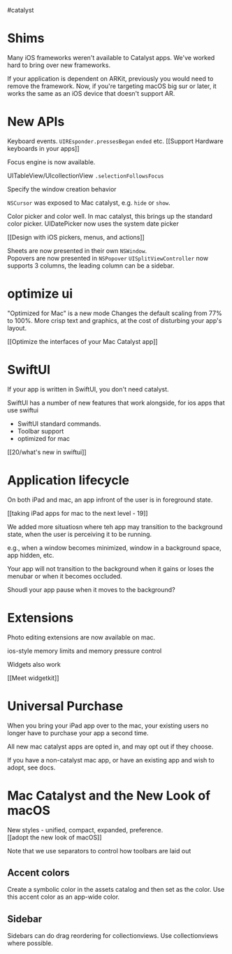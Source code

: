 #catalyst

# Shims

Many iOS frameworks weren't available to Catalyst apps.  We've worked hard to bring over new frameworks.

If your application is dependent on ARKit, previously you would need to remove the framework.  Now, if you're targeting macOS big sur or later, it works the same as an iOS device that doesn't support AR.

# New APIs
Keyboard events.  `UIREsponder.pressesBegan` `ended` etc.
[[Support Hardware keyboards in your apps]]

Focus engine is now available.

UITableView/UIcollectionView `.selectionFollowsFocus`

Specify the window creation behavior

`NSCursor` was exposed to Mac catalyst, e.g. `hide` or `show`.

Color picker and color well.  In mac catalyst, this brings up the standard color picker.
UIDatePicker now uses the system date picker

[[Design with iOS pickers, menus, and actions]]

Sheets are now presented in their own `NSWindow`.  
Popovers are now presented in `NSPopover`
`UISplitViewController` now supports 3 columns, the leading column can be a sidebar.

# optimize ui

"Optimized for Mac" is a new mode
Changes the default scaling from 77% to 100%.  More crisp text and graphics, at the cost of disturbing your app's layout.

[[Optimize the interfaces of your Mac Catalyst app]]

# SwiftUI
If your app is written in SwiftUI, you don't need catalyst.

SwiftUI has a number of new features that work alongside, for ios apps that use swiftui

* SwiftUI standard commands.
* Toolbar support
* optimized for mac

[[20/what's new in swiftui]]

# Application lifecycle

On both iPad and mac, an app infront of the user is in foreground state.

[[taking iPad apps for mac to the next level - 19]]

We added more situatiosn where teh app may transition to the background state, when the user is perceiving it to be running.

e.g., when a window becomes minimized, window in a background space, app hidden, etc.

Your app will not transition to the background when it gains or loses the menubar or when it becomes occluded.

Shoudl your app pause when it moves to the background?

# Extensions
Photo editing extensions are now available on mac.

ios-style memory limits and memory pressure control

Widgets also work

[[Meet widgetkit]]

# Universal Purchase

When you bring your iPad app over to the mac, your existing users no longer have to purchase your app a second time.

All new mac catalyst apps are opted in, and may opt out if they choose.

If you have a non-catalyst mac app, or have an existing app and wish to adopt, see docs.

# Mac Catalyst and the New Look of macOS

New styles - unified, compact, expanded, preference.  
[[adopt the new look of macOS]]


Note that we use separators to control how toolbars are laid out

## Accent colors
Create a symbolic color in the assets catalog and then set as the color.
Use this accent color as an app-wide color.

## Sidebar

Sidebars can do drag reordering for collectionviews.  Use collectionviews where possible.

